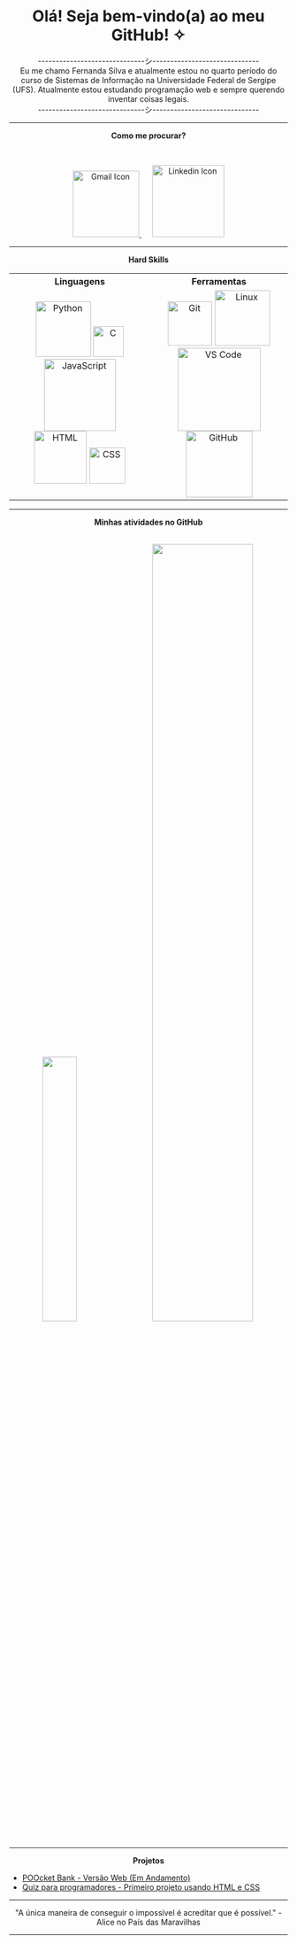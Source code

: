 <h1 align="center">Olá! Seja bem-vindo(a) ao meu GitHub! ✧</h1>

<p align="center">------------------------------シ------------------------------<br>Eu me chamo Fernanda Silva e atualmente estou no quarto período do curso de Sistemas de Informação na Universidade Federal de Sergipe (UFS). Atualmente estou estudando programação web e sempre querendo inventar coisas legais.<br>------------------------------シ------------------------------</p>

---

<p align="center"><strong>Como me procurar?</strong></p><br>
<p align="center">
     <a href="mailto:fernandafariass734@gmail.com" target="_blank">
        <img src="https://img.shields.io/badge/Gmail-D14836?style=for-the-badge&logo=gmail&logoColor=white" alt="Gmail Icon" width="120">
     </a>
    &nbsp;&nbsp;&nbsp;&nbsp;
    <a href="https://www.linkedin.com/in/fernandaafariass/">
         <img src="https://img.shields.io/badge/LinkedIn-0077B5?style=for-the-badge&logo=linkedin&logoColor=white" alt="Linkedin Icon" width="130">
    </a>
</p>

---

<p align="center"><strong>Hard Skills</strong></p>
<table align="center">
    <tr>
        <th>Linguagens</th>
        <th>Ferramentas</th>
    </tr>
    <tr>
        <td align="center">
            <img src="https://img.shields.io/badge/Python-14354C?style=for-the-badge&logo=python&logoColor=white" width=100 alt="Python">
             <img src="https://img.shields.io/badge/C-00599C?style=for-the-badge&logo=c&logoColor=white" width=55 alt="C">
            <img src="https://img.shields.io/badge/JavaScript-F7DF1E?style=for-the-badge&logo=javascript&logoColor=black" width=130 alt="JavaScript"><br>
            <img src="https://img.shields.io/badge/HTML5-E34F26?style=for-the-badge&logo=html5&logoColor=white" width=95 alt="HTML">
            <img src="https://img.shields.io/badge/CSS3-1572B6?style=for-the-badge&logo=css3&logoColor=white" width=65 alt="CSS">
        </td>
        <td align="center">
            <img src="https://img.shields.io/badge/Git-E34F26?style=for-the-badge&logo=git&logoColor=white" width=80 alt="Git"> 
            <img src="https://img.shields.io/badge/Linux-E34F26?style=for-the-badge&logo=linux&logoColor=black" width=100 alt="Linux"><br>
            <img src="https://img.shields.io/badge/-Visual%20Studio%20Code-333333?style=flat&logo=visual-studio-code&logoColor=007ACC" width=150 alt="VS Code">
            <img src="https://img.shields.io/badge/GitHub-100000?style=for-the-badge&logo=github&logoColor=white" width=120 alt="GitHub">
        </td>
    </tr>
</table>
            
---

<p align="center"><strong> Minhas atividades no GitHub</strong></p><br>

<div align="center">
    <img src="https://github-readme-stats.vercel.app/api/top-langs/?username=fernandasfarias&layout=compact&theme=tokyonight" width="35%" />
        &nbsp;&nbsp;&nbsp;
      <img src="https://github-readme-activity-graph.vercel.app/graph?username=fernandasfarias&theme=tokyo-night&area=true" width="60%" />
</div>

---

<p align="center"><strong>Projetos</strong></p>
<ul>
     <li><a href="https://fernandasfarias.github.io/web_POOcket_Bank/">POOcket Bank - Versão Web (Em Andamento)</a></li>
    <li><a href="https://fernandasfarias.github.io/my-first-site/">Quiz para programadores - Primeiro projeto usando HTML e CSS</a></li>
</ul>

---
<p align="center">"A única maneira de conseguir o impossível é acreditar que é possível." - Alice no País das Maravilhas</p>

---

